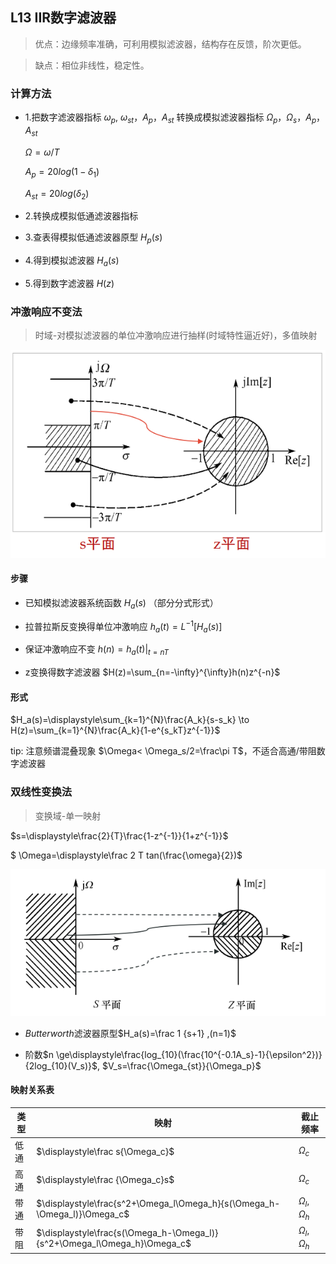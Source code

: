 ## L13 IIR数字滤波器

> 优点：边缘频率准确，可利用模拟滤波器，结构存在反馈，阶次更低。

> 缺点：相位非线性，稳定性。

### 计算方法

* 1.把数字滤波器指标 $\omega_p$, $\omega_{st}$，$A_p$，$A_{st}$ 转换成模拟滤波器指标 $\Omega_p$，$\Omega_{s}$，$A_p$，$A_{st}$

  $\Omega=\omega/T$

  $A_p=20log(1-\delta_1)$

  $A_{st}=20log(\delta_2)$

* 2.转换成模拟低通滤波器指标

* 3.查表得模拟低通滤波器原型 $H_p(s)$

* 4.得到模拟滤波器 $H_a(s)$

* 5.得到数字滤波器 $H(z)$

### 冲激响应不变法

> 时域-对模拟滤波器的单位冲激响应进行抽样(时域特性逼近好)，多值映射

![Alt](pic1.png)

#### 步骤

* 已知模拟滤波器系统函数 $H_a(s)$ （部分分式形式）

* 拉普拉斯反变换得单位冲激响应 $h_a(t)=L^{-1}[H_a(s)]$

* 保证冲激响应不变 $h(n)=h_a(t)|_{t=nT}$

* z变换得数字滤波器 $H(z)=\sum_{n=-\infty}^{\infty}h(n)z^{-n}$

#### 形式

$H_a(s)=\displaystyle\sum_{k=1}^{N}\frac{A_k}{s-s_k} \to H(z)=\sum_{k=1}^{N}\frac{A_k}{1-e^{s_kT}z^{-1}}$

tip: 注意频谱混叠现象 $\Omega< \Omega_s/2=\frac\pi T$，不适合高通/带阻数字滤波器

### 双线性变换法

> 变换域-单一映射

$s=\displaystyle\frac{2}{T}\frac{1-z^{-1}}{1+z^{-1}}$



$ \Omega=\displaystyle\frac 2 T tan(\frac{\omega}{2})$

![](pic2.png)

* *Butterworth*滤波器原型$H_a(s)=\frac 1 {s+1} ,(n=1)$

* 阶数$n \ge\displaystyle\frac{log_{10}(\frac{10^{-0.1A_s}-1}{\epsilon^2})}{2log_{10}(V_s)}$, $V_s=\frac{\Omega_{st}}{\Omega_p}$

#### 映射关系表


|类型|映射|截止频率|
|---|---|---|
|低通|$\displaystyle\frac s{\Omega_c}$|$\Omega_c$|
|高通|$\displaystyle\frac {\Omega_c}s$|$\Omega_c$|
|带通|$\displaystyle\frac{s^2+\Omega_l\Omega_h}{s(\Omega_h-\Omega_l)}\Omega_c$|$\Omega_l,\Omega_h$|
|带阻|$\displaystyle\frac{s(\Omega_h-\Omega_l)}{s^2+\Omega_l\Omega_h}\Omega_c$|$\Omega_l,\Omega_h$|
